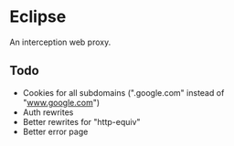 # Eclipse

An interception web proxy.

## Todo

- Cookies for all subdomains (".google.com" instead of "www.google.com")
- Auth rewrites
- Better rewrites for "http-equiv"
- Better error page